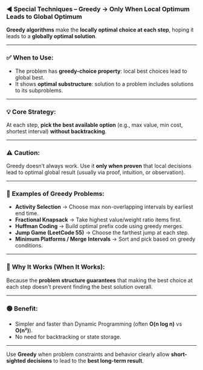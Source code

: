 ### ◄ Special Techniques – Greedy → Only When Local Optimum Leads to Global Optimum

**Greedy algorithms** make the **locally optimal choice at each step**, hoping it leads to a **globally optimal solution**.

---

### ✅ **When to Use:**

* The problem has **greedy-choice property**: local best choices lead to global best.
* It shows **optimal substructure**: solution to a problem includes solutions to its subproblems.

---

### 💡 **Core Strategy:**

At each step, **pick the best available option** (e.g., max value, min cost, shortest interval) **without backtracking**.

---

### ⚠️ **Caution:**

Greedy doesn’t always work. Use it **only when proven** that local decisions lead to optimal global result (usually via proof, intuition, or observation).

---

### 📘 **Examples of Greedy Problems:**

* **Activity Selection** → Choose max non-overlapping intervals by earliest end time.
* **Fractional Knapsack** → Take highest value/weight ratio items first.
* **Huffman Coding** → Build optimal prefix code using greedy merges.
* **Jump Game (LeetCode 55)** → Choose the farthest jump at each step.
* **Minimum Platforms / Merge Intervals** → Sort and pick based on greedy conditions.

---

### 🧠 **Why It Works (When It Works):**

Because the **problem structure guarantees** that making the best choice at each step doesn't prevent finding the best solution overall.

---

### 🟢 **Benefit:**

* Simpler and faster than Dynamic Programming (often **O(n log n)** vs **O(n²)**).
* No need for backtracking or state storage.

---

Use **Greedy** when problem constraints and behavior clearly allow **short-sighted decisions** to lead to the **best long-term result**.
